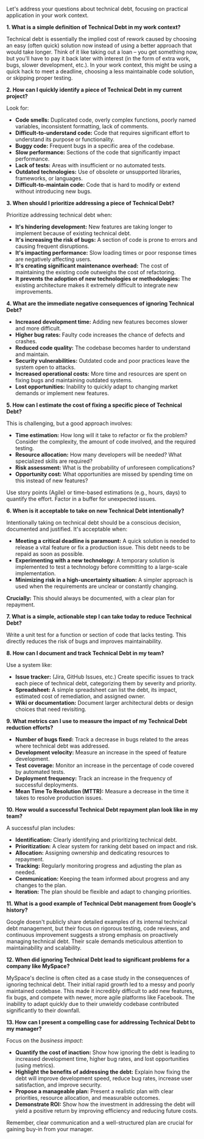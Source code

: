 Let's address your questions about technical debt, focusing on practical application in your work context.

**1. What is a simple definition of Technical Debt in my work context?**

Technical debt is essentially the implied cost of rework caused by choosing an easy (often quick) solution now instead of using a better approach that would take longer.  Think of it like taking out a loan – you get something now, but you'll have to pay it back later with interest (in the form of extra work, bugs, slower development, etc.).  In your work context, this might be using a quick hack to meet a deadline, choosing a less maintainable code solution, or skipping proper testing.


**2. How can I quickly identify a piece of Technical Debt in my current project?**

Look for:

* **Code smells:**  Duplicated code, overly complex functions, poorly named variables, inconsistent formatting, lack of comments.
* **Difficult-to-understand code:** Code that requires significant effort to understand its purpose or functionality.
* **Buggy code:** Frequent bugs in a specific area of the codebase.
* **Slow performance:** Sections of the code that significantly impact performance.
* **Lack of tests:** Areas with insufficient or no automated tests.
* **Outdated technologies:** Use of obsolete or unsupported libraries, frameworks, or languages.
* **Difficult-to-maintain code:** Code that is hard to modify or extend without introducing new bugs.


**3. When should I prioritize addressing a piece of Technical Debt?**

Prioritize addressing technical debt when:

* **It's hindering development:** New features are taking longer to implement because of existing technical debt.
* **It's increasing the risk of bugs:**  A section of code is prone to errors and causing frequent disruptions.
* **It's impacting performance:**  Slow loading times or poor response times are negatively affecting users.
* **It's creating significant maintenance overhead:**  The cost of maintaining the existing code outweighs the cost of refactoring.
* **It prevents the adoption of new technologies or methodologies:** The existing architecture makes it extremely difficult to integrate new improvements.


**4. What are the immediate negative consequences of ignoring Technical Debt?**

* **Increased development time:**  Adding new features becomes slower and more difficult.
* **Higher bug rates:**  Faulty code increases the chance of defects and crashes.
* **Reduced code quality:**  The codebase becomes harder to understand and maintain.
* **Security vulnerabilities:**  Outdated code and poor practices leave the system open to attacks.
* **Increased operational costs:**  More time and resources are spent on fixing bugs and maintaining outdated systems.
* **Lost opportunities:**  Inability to quickly adapt to changing market demands or implement new features.


**5. How can I estimate the cost of fixing a specific piece of Technical Debt?**

This is challenging, but a good approach involves:

* **Time estimation:**  How long will it take to refactor or fix the problem? Consider the complexity, the amount of code involved, and the required testing.
* **Resource allocation:**  How many developers will be needed?  What specialized skills are required?
* **Risk assessment:**  What is the probability of unforeseen complications?
* **Opportunity cost:**  What opportunities are missed by spending time on this instead of new features?

Use story points (Agile) or time-based estimations (e.g., hours, days) to quantify the effort.  Factor in a buffer for unexpected issues.


**6. When is it acceptable to take on new Technical Debt intentionally?**

Intentionally taking on technical debt should be a conscious decision, documented and justified.  It's acceptable when:

* **Meeting a critical deadline is paramount:**  A quick solution is needed to release a vital feature or fix a production issue.  This debt needs to be repaid as soon as possible.
* **Experimenting with a new technology:**  A temporary solution is implemented to test a technology before committing to a large-scale implementation.
* **Minimizing risk in a high-uncertainty situation:**  A simpler approach is used when the requirements are unclear or constantly changing.

**Crucially:**  This should always be documented, with a clear plan for repayment.


**7. What is a simple, actionable step I can take today to reduce Technical Debt?**

Write a unit test for a function or section of code that lacks testing.  This directly reduces the risk of bugs and improves maintainability.


**8. How can I document and track Technical Debt in my team?**

Use a system like:

* **Issue tracker:**  (Jira, GitHub Issues, etc.) Create specific issues to track each piece of technical debt, categorizing them by severity and priority.
* **Spreadsheet:**  A simple spreadsheet can list the debt, its impact, estimated cost of remediation, and assigned owner.
* **Wiki or documentation:**  Document larger architectural debts or design choices that need revisiting.


**9. What metrics can I use to measure the impact of my Technical Debt reduction efforts?**

* **Number of bugs fixed:**  Track a decrease in bugs related to the areas where technical debt was addressed.
* **Development velocity:**  Measure an increase in the speed of feature development.
* **Test coverage:**  Monitor an increase in the percentage of code covered by automated tests.
* **Deployment frequency:**  Track an increase in the frequency of successful deployments.
* **Mean Time To Resolution (MTTR):**   Measure a decrease in the time it takes to resolve production issues.


**10. How would a successful Technical Debt repayment plan look like in my team?**

A successful plan includes:

* **Identification:**  Clearly identifying and prioritizing technical debt.
* **Prioritization:**  A clear system for ranking debt based on impact and risk.
* **Allocation:**  Assigning ownership and dedicating resources to repayment.
* **Tracking:**  Regularly monitoring progress and adjusting the plan as needed.
* **Communication:**  Keeping the team informed about progress and any changes to the plan.
* **Iteration:**  The plan should be flexible and adapt to changing priorities.


**11. What is a good example of Technical Debt management from Google's history?**

Google doesn't publicly share detailed examples of its internal technical debt management, but their focus on rigorous testing, code reviews, and continuous improvement suggests a strong emphasis on proactively managing technical debt.  Their scale demands meticulous attention to maintainability and scalability.


**12. When did ignoring Technical Debt lead to significant problems for a company like MySpace?**

MySpace's decline is often cited as a case study in the consequences of ignoring technical debt.  Their initial rapid growth led to a messy and poorly maintained codebase.  This made it incredibly difficult to add new features, fix bugs, and compete with newer, more agile platforms like Facebook. The inability to adapt quickly due to their unwieldy codebase contributed significantly to their downfall.


**13. How can I present a compelling case for addressing Technical Debt to my manager?**

Focus on the *business impact*:

* **Quantify the cost of inaction:**  Show how ignoring the debt is leading to increased development time, higher bug rates, and lost opportunities (using metrics).
* **Highlight the benefits of addressing the debt:**  Explain how fixing the debt will improve development speed, reduce bug rates, increase user satisfaction, and improve security.
* **Propose a manageable plan:**  Present a realistic plan with clear priorities, resource allocation, and measurable outcomes.
* **Demonstrate ROI:**  Show how the investment in addressing the debt will yield a positive return by improving efficiency and reducing future costs.


Remember, clear communication and a well-structured plan are crucial for gaining buy-in from your manager.
